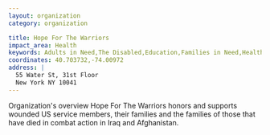 ```yaml
---
layout: organization
category: organization

title: Hope For The Warriors
impact_area: Health
keywords: Adults in Need,The Disabled,Education,Families in Need,Health and Wellness
coordinates: 40.703732,-74.00972
address: |
  55 Water St, 31st Floor
  New York NY 10041
---
```

Organization's overview
Hope For The Warriors honors and supports wounded US service members, their families and the families of those that have died in combat action in Iraq and Afghanistan.